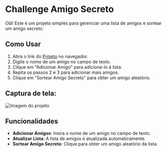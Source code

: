 <h1>Challenge Amigo Secreto</h1>

<p>Olá! Este é um projeto simples para gerenciar uma lista de amigos e sortear um amigo secreto.</p>

<h2>Como Usar</h2>

<ol>
    <li>Abra o link do <a href='https://challenge-amigo-secreto-nu-rose.vercel.app/' target="_blank">Projeto</a> no navegador.</li>
    <li>Digite o nome de um amigo no campo de texto.</li>
    <li>Clique em "Adicionar Amigo" para adicioná-lo à lista.</li>
    <li>Repita os passos 2 e 3 para adicionar mais amigos.</li>
    <li>Clique em "Sortear Amigo Secreto" para obter um amigo aleatório.</li>
</ol>

<h2>Captura de tela:</h2>
<img src="https://i.postimg.cc/RCPm4cnZ/img.png" alt="Imagem do projeto">
<h2>Funcionalidades</h2>

<ul>
    <li><strong>Adicionar Amigos</strong>: Insira o nome de um amigo no campo de texto.</li>
    <li><strong>Atualizar Lista</strong>: A lista de amigos é atualizada automaticamente.</li>
    <li><strong>Sortear Amigo Secreto</strong>: Clique para obter um amigo aleatório da lista.</li>
</ul>

